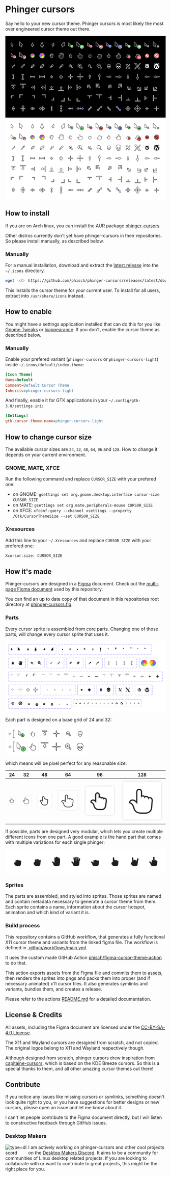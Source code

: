 # Phinger cursors

Say hello to your new cursor theme. Phinger cursors is most likely the most over engineered cursor theme out there.

![preview](assets/preview.png)

## How to install

If you are on Arch linux, you can install the AUR package [phinger-cursors](https://aur.archlinux.org/packages/phinger-cursors).

Other distros currently don't yet have phinger-cursors in their repositories. So please install manually, as described below.

### Manually

For a manual installation, download and extract the [latest release](https://github.com/phisch/phinger-cursors/releases/latest/download/phinger-cursors-variants.tar.bz2) into the `~/.icons` directory.

```sh
wget -cO- https://github.com/phisch/phinger-cursors/releases/latest/download/phinger-cursors-variants.tar.bz2 | tar xfj - -C ~/.icons
```

This installs the cursor theme for your current user. To install for all users, extract into `/usr/share/icons` instead.

## How to enable

You might have a settings application installed that can do this for you like [Gnome Tweaks](https://gitlab.gnome.org/GNOME/gnome-tweaks) or [lxappearance](https://wiki.lxde.org/en/LXAppearance). If you don't, enable the cursor theme as described below.

### Manually

Enable your prefered variant (`phinger-cursors` or `phinger-cursors-light`) inside `~/.icons/default/index.theme`:

```ini
[Icon Theme]
Name=Default
Comment=Default Cursor Theme
Inherits=phinger-cursors-light
```

And finally, enable it for GTK applications in your `~/.config/gtk-3.0/settings.ini`:

```ini
[Settings]
gtk-cursor-theme-name=phinger-cursors-light
```

## How to change cursor size

The available cursor sizes are `24`, `32`, `48`, `64`, `96` and `128`. How to change it depends on your current environment.

### GNOME, MATE, XFCE

Run the following command and replace `CURSOR_SIZE` with your prefered one:

- on GNOME: `gsettings set org.gnome.desktop.interface cursor-size CURSOR_SIZE`
- on MATE: `gsettings set org.mate.peripherals-mouse CURSOR_SIZE`
- on XFCE: `xfconf-query --channel xsettings --property /Gtk/CursorThemeSize --set CURSOR_SIZE`

### Xresources

Add this line to your `~/.Xresources` and replace `CURSOR_SIZE` with your prefered one:

```sh
Xcursor.size: CURSOR_SIZE
```

## How it's made

Phinger-cursors are designed in a [Figma](https://www.figma.com) document. Check out the [multi-page Figma document](https://www.figma.com/file/zU99op23bu3Cg438YkhZy8/phinger-cursors) used by this repository.

You can find an up to date copy of that document in this repositories root directory at [phinger-cursors.fig](phinger-cursors.fig).

### Parts

Every cursor sprite is assembled from core parts. Changing one of those parts, will change every cursor sprite that uses it.

![parts](assets/parts.png)

Each part is designed on a base grid of 24 and 32:

![parts](assets/grid&#32;sizes.png)

which means will be pixel perfect for any reasonable size:

| 24 | 32 | 48 | 64 | 96 | 128 |
|:-:|:-:|:-:|:-:|:-:|:-:|
| ![24](assets/sprite__24.png) | ![32](assets/sprite__32.png) | ![48](assets/sprite__48.png) | ![64](assets/sprite__64.png) | ![96](assets/sprite__96.png) | ![128](assets/sprite__128.png) |

If possible, parts are designed very modular, which lets you create multiple different icons from one part. A good example is the hand part that comes with multiple variations for each single phinger:

![phingers](assets/phingers.png)

### Sprites

The parts are assembled, and styled into sprites. Those sprites are named and contain metadata necessary to generate a cursor theme from them. Each sprite contains a name, information about the cursor hotspot, animation and which kind of variant it is.

### Build process

This repository contains a GitHub workflow, that generates a fully functional X11 cursor theme and variants from the linked figma file. The workflow is defined in [.github/workflows/main.yml](.github/workflows/main.yml).

It uses the custom made GitHub Action [phisch/figma-cursor-theme-action](https://github.com/phisch/figma-cursor-theme-action) to do that.

This action exports assets from the Figma file and commits them to [assets](assets), then renders the sprites into pngs and packs them into proper (and if necessary animated) x11 cursor files. It also generates symlinks and variants, bundles them, and creates a release.

Please refer to the actions [README.md](https://github.com/phisch/figma-cursor-theme-action#readme) for a detailed documentation.

## License & Credits
All assets, including the Figma document are licensed under the [CC-BY-SA-4.0 License](LICENSE).

The X11 and Wayland cursors are designed from scratch, and not copied. The original logos belong to X11 and Wayland respectively though.

Although designed from scratch, phinger cursors drew inspiration from [capitaine-cursors](https://github.com/keeferrourke/capitaine-cursors), which is based on the KDE Breeze cursors. So this is a special thanks to them, and all other amazing cursor themes out there!

## Contribute

If you notice any issues like missing cursors or symlinks, something doesn't look quite right to you, or you have suggestions for better designs or new cursors, please open an issue and let me know about it.

I can't let people contribute to the Figma document directly, but I will listen to constructive feedback through GitHub issues.

### Desktop Makers

<a href="https://discord.gg/RqKTeA4uxW" title="Desktop Makers Discord"><img align="left" width="72" alt="type=discord" src="https://user-images.githubusercontent.com/1282767/161089772-d7ad28bf-76eb-4951-b0f0-985afd5ea57a.png"></a>

I am actively working on phinger-cursors and other cool projects on the [Desktop Makers Discord](https://discord.gg/RqKTeA4uxW). It aims to be a community for communities of Linux desktop related projects. If you are looking to collaborate with or want to contribute to great projects, this might be the right place for you.
